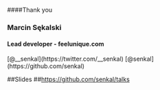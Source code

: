####Thank you 

### Marcin Sękalski 
#### Lead developer - feelunique.com

<div class="social">
    <span class="twitter">[@__senkal](https://twitter.com/__senkal)</span>
    <span class="github">[@senkal](https://github.com/senkal)</span>
</div>

##Slides 
##https://github.com/senkal/talks

